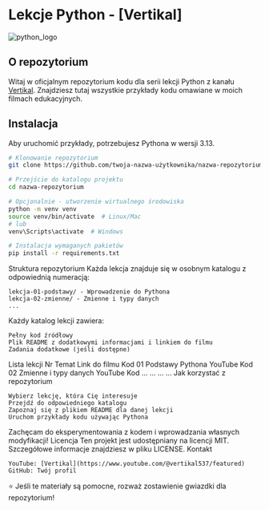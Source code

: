 # Lekcje Python - [Vertikal]

![python_logo](https://github.com/user-attachments/assets/6daeb98d-ea40-4f94-956f-8b03db9aac0d)

## O repozytorium

Witaj w oficjalnym repozytorium kodu dla serii lekcji Python z kanału [Vertikal]([link_do_kanału](https://www.youtube.com/@vertikal537/featured)). Znajdziesz tutaj wszystkie przykłady kodu omawiane w moich filmach edukacyjnych.

## Instalacja

Aby uruchomić przykłady, potrzebujesz Pythona w wersji 3.13.

```bash
# Klonowanie repozytorium
git clone https://github.com/twoja-nazwa-użytkownika/nazwa-repozytorium.git

# Przejście do katalogu projektu
cd nazwa-repozytorium

# Opcjonalnie - utworzenie wirtualnego środowiska
python -m venv venv
source venv/bin/activate  # Linux/Mac
# lub
venv\Scripts\activate  # Windows

# Instalacja wymaganych pakietów
pip install -r requirements.txt
```

Struktura repozytorium
Każda lekcja znajduje się w osobnym katalogu z odpowiednią numeracją:

    lekcja-01-podstawy/ - Wprowadzenie do Pythona
    lekcja-02-zmienne/ - Zmienne i typy danych
    ...

Każdy katalog lekcji zawiera:

    Pełny kod źródłowy
    Plik README z dodatkowymi informacjami i linkiem do filmu
    Zadania dodatkowe (jeśli dostępne)

Lista lekcji
Nr	Temat	Link do filmu	Kod
01	Podstawy Pythona	YouTube	Kod
02	Zmienne i typy danych	YouTube	Kod
...	...	...	...
Jak korzystać z repozytorium

    Wybierz lekcję, która Cię interesuje
    Przejdź do odpowiedniego katalogu
    Zapoznaj się z plikiem README dla danej lekcji
    Uruchom przykłady kodu używając Pythona

Zachęcam do eksperymentowania z kodem i wprowadzania własnych modyfikacji!
Licencja
Ten projekt jest udostępniany na licencji MIT. Szczegółowe informacje znajdziesz w pliku LICENSE.
Kontakt

    YouTube: [Vertikal](https://www.youtube.com/@vertikal537/featured)
    GitHub: Twój profil

⭐ Jeśli te materiały są pomocne, rozważ zostawienie gwiazdki dla repozytorium!

